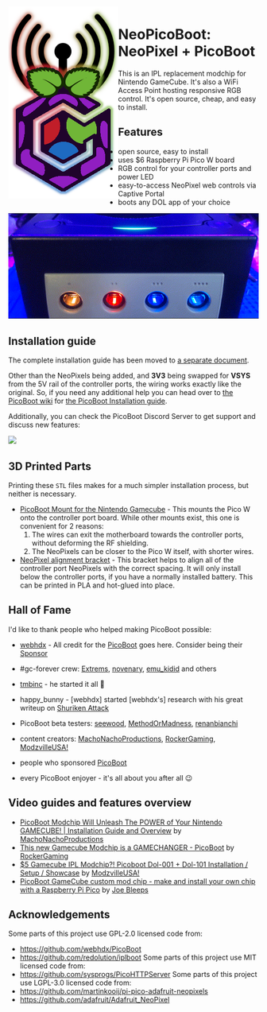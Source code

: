 <img src="/assets/NeoPicoBoot.png" alt="NeoPicoBoot Logo. A cubic raspberry logo with an antenna glowing red, green and blue" align="left"/>


# NeoPicoBoot: NeoPixel + PicoBoot
This is an IPL replacement modchip for Nintendo GameCube. It's also a WiFi Access Point hosting responsive RGB control. It's open source, cheap, and easy to install.

## Features
* open source, easy to install
* uses $6 Raspberry Pi Pico W board
* RGB control for your controller ports and power LED
* easy-to-access NeoPixel web controls via Captive Portal
* boots any DOL app of your choice

<p align="center">
  <img src="/assets/RGB_Ports_and_Power_small.gif" alt="A zoomed-in view of a modded GameCube cycling a rainbow of colors in from the controller ports and power LED"/>
</p>

## Installation guide

The complete installation guide has been moved to [a separate document](/INSTALLATION.md).

Other than the NeoPixels being added, and **3V3** being swapped for **VSYS** from the 5V rail of the controller ports, the wiring works exactly like the original. So, if you need any additional help you can head over to [the PicoBoot wiki](https://github.com/webhdx/PicoBoot/wiki) for [the PicoBoot Installation guide](../../wiki/Installation-guide).

Additionally, you can check the PicoBoot Discord Server to get support and discuss new features:

[![](https://dcbadge.vercel.app/api/server/fEhyWRPCmb)](https://click.webhdx.dev/discord)

## 3D Printed Parts
Printing these `STL` files makes for a much simpler installation process, but neither is necessary.

* [PicoBoot Mount for the Nintendo Gamecube](https://www.thingiverse.com/thing:5482506) - This mounts the Pico W onto the controller port board. While other mounts exist, this one is convenient for 2 reasons:
    1. The wires can exit the motherboard towards the controller ports, without deforming the RF shielding.
    2. The NeoPixels can be closer to the Pico W itself, with shorter wires.
* [NeoPixel alignment bracket](/assets/NeoPixel_Bracket.stl) - This bracket helps to align all of the controller port NeoPixels with the correct spacing. It will only install below the controller ports, if you have a normally installed battery. This can be printed in PLA and hot-glued into place.


## Hall of Fame

I'd like to thank people who helped making PicoBoot possible:
* [webhdx](https://github.com/webhdx) - All credit for the [PicoBoot](https://github.com/webhdx/PicoBoot) goes here. Consider being their [Sponsor](https://github.com/sponsors/webhdx)

* #gc-forever crew: [Extrems](https://github.com/Extrems), [novenary](https://github.com/9ary), [emu_kidid](https://github.com/emukidid) and others
* [tmbinc](https://github.com/tmbinc) - he started it all 🙏
* happy_bunny - [webhdx] started [webhdx's] research with his great writeup on [Shuriken Attack](https://www.retro-system.com/shuriken_attack.htm)
* PicoBoot beta testers: [seewood](https://github.com/seewood), [MethodOrMadness](https://github.com/MethodOrMadness), [renanbianchi](https://github.com/renanbianchi)
* content creators: [MachoNachoProductions](https://www.youtube.com/c/MachoNachoProductions), [RockerGaming](https://www.youtube.com/c/RockerGaming), [ModzvilleUSA!](https://www.youtube.com/c/ModzvilleUSA)
* people who sponsored [PicoBoot](https://github.com/webhdx/PicoBoot)
* every PicoBoot enjoyer - it's all about you after all 😉

## Video guides and features overview

- [PicoBoot Modchip Will Unleash The POWER of Your Nintendo GAMECUBE! | Installation Guide and Overview](https://www.youtube.com/watch?v=qwL4ZSa0xMo) by [MachoNachoProductions](https://www.youtube.com/c/MachoNachoProductions)
- [This new Gamecube Modchip is a GAMECHANGER - PicoBoot](https://www.youtube.com/watch?v=lfMTLEM0yeQ) by [RockerGaming](https://www.youtube.com/c/RockerGaming)
- [$5 Gamecube IPL Modchip?! Picoboot Dol-001 + Dol-101 Installation / Setup / Showcase](https://www.youtube.com/watch?v=W_9-mSBMBJ4) by [ModzvilleUSA!](https://www.youtube.com/c/ModzvilleUSA)
- [PicoBoot GameCube custom mod chip - make and install your own chip with a Raspberry Pi Pico](https://youtu.be/rDrosSd-nDc) by [Joe Bleeps](https://www.youtube.com/@JoeBleeps)

## Acknowledgements

Some parts of this project use GPL-2.0 licensed code from:
 * https://github.com/webhdx/PicoBoot
 * https://github.com/redolution/iplboot
Some parts of this project use MIT licensed code from:
 * https://github.com/sysprogs/PicoHTTPServer
Some parts of this project use LGPL-3.0 licensed code from:
 * https://github.com/martinkooij/pi-pico-adafruit-neopixels
 * https://github.com/adafruit/Adafruit_NeoPixel
